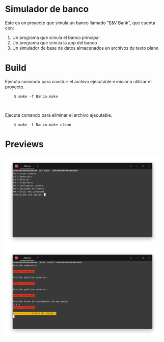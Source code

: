 # Simulador de banco

Este es un proyecto que simula un banco llamado "E&V Bank", que cuenta con:
1) Un programa que simula el banco principal
2) Un programa que simula la app del banco
3) Un simulador de base de datos almacenados en archivos de texto plano

# Build

Ejecuta comando para constuir el archivo ejecutable e iniciar a utilizar el proyecto.
``` shell
    $ make -f Banco.make
```
<br />

Ejecuta comando para eliminar el archivo ejecutable.

``` shell
    $ make -f Banco.make clean
```

# Previews
![Preview 1](/source/preview_1.png)
![Preview 1](/source/preview_2.png)

